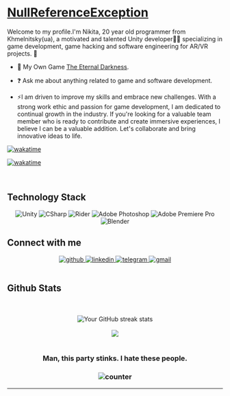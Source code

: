 # [NullReferenceException](https://github.com/disahere)
Welcome to my profile.I'm Nikita, 20 year old programmer from Khmelnitsky(ua), a motivated and talented Unity developer👨‍💻 specializing in game development, game hacking and software engineering for AR/VR projects.  🚀</div>  
  

- 🔭 My Own Game [The Eternal Darkness](https://github.com/disahere/The-Eternal-Darkness).  
  

- ❓ Ask me about anything related to game and software development.
  
- ⚡I am driven to improve my skills and embrace new challenges. With a strong work ethic and passion for game development, I am dedicated to continual growth in the industry. If you're looking for a valuable team member who is ready to contribute and create immersive experiences, I believe I can be a valuable addition. Let's collaborate and bring innovative ideas to life. 
  


[![wakatime](https://wakatime.com/badge/user/5c3ab2ae-85cd-4879-8b50-f38f7149dd2d/project/7cc09a32-1e29-4924-aeab-cc92e3f2513b.svg)](https://wakatime.com/@kep452b)

[![wakatime](https://wakatime.com/share/@tickcount/82de59a8-7344-4342-b58c-2098dea096c0.svg)](https://wakatime.com/@kep452b)

<br/>  

## Technology Stack

<div align="center">
  <img src="https://img.shields.io/badge/Unity-090909?style=for-the-badge&logo=unity" alt="Unity" />
  <img src="https://img.shields.io/badge/CSharp-090909?style=for-the-badge&logo=csharp&logoColor=37E1FF" alt="CSharp" />
  <img src="https://img.shields.io/badge/Rider-090909?style=for-the-badge&logo=rider&logoColor=FF8F2D" alt="Rider" />
  <img src="https://img.shields.io/badge/Adobe_Photoshop-090909?style=for-the-badge&logo=adobephotoshop&logoColor=007DFF" alt="Adobe Photoshop" />
  <img src="https://img.shields.io/badge/Adobe_Premiere_Pro-090909?style=for-the-badge&logo=adobepremierepro&logoColor=FF50A8" alt="Adobe Premiere Pro" />
  <img src="https://img.shields.io/badge/Blender-090909?style=for-the-badge&logo=blender&logoColor=F4CA16" alt="Blender" />
</div>

## Connect with me

<div align="center">
  <a href="https://github.com/disahere" target="_blank">
    <img src="https://img.shields.io/badge/github-%2324292e.svg?&style=for-the-badge&logo=github&logoColor=white" alt="github" />
  </a>
  <a href="https://linkedin.com/in/nikita-zolotov-708bb627b" target="_blank">
    <img src="https://img.shields.io/badge/linkedin-%231E77B5.svg?&style=for-the-badge&logo=linkedin&logoColor=white" alt="linkedin" />
  </a>
  <a href="https://t.me/KEP452B" target="_blank">
    <img src="https://img.shields.io/badge/telegram-%2326A5E4.svg?&style=for-the-badge&logo=telegram&logoColor=white" alt="telegram" />
  </a>
  <a href="mailto:nzolotov.it@gmail.com" target="_blank">
    <img src="https://img.shields.io/badge/gmail-%23D14836.svg?&style=for-the-badge&logo=gmail&logoColor=white" alt="gmail" />
  </a>
</div>
  
<br/>  

## Github Stats 

<br/>     

<br/>  

<div align="center">
  <img src="http://github-readme-streak-stats.herokuapp.com?user=disahere&theme=dark&background=000000" alt="Your GitHub streak stats" />
</div>


<br/>  

<div align="center">
            <a href="https://www.buymeacoffee.com/NullReferenceException" target="_blank" style="display: inline-block;">
                <img
                    src="https://img.shields.io/badge/Donate-Buy%20Me%20A%20Coffee-orange.svg?style=flat-square&logo=buymeacoffee" 
                    align="center"
                />
            </a></div>
<br />

### <div align="center"> Man, this party stinks. I hate these people. </div>  

### <div align="center"> ![counter](https://moe-counter.glitch.me/get/@es3n1n?theme=asoul) </div>  

----
